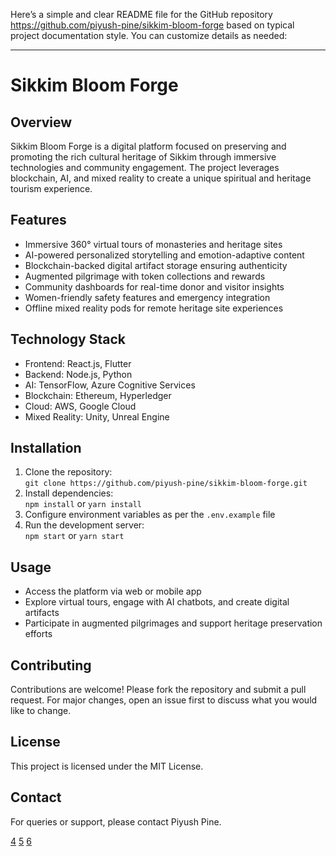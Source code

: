 Here’s a simple and clear README file for the GitHub repository https://github.com/piyush-pine/sikkim-bloom-forge based on typical project documentation style. You can customize details as needed:

***

# Sikkim Bloom Forge

## Overview

Sikkim Bloom Forge is a digital platform focused on preserving and promoting the rich cultural heritage of Sikkim through immersive technologies and community engagement. The project leverages blockchain, AI, and mixed reality to create a unique spiritual and heritage tourism experience.

## Features

- Immersive 360° virtual tours of monasteries and heritage sites  
- AI-powered personalized storytelling and emotion-adaptive content  
- Blockchain-backed digital artifact storage ensuring authenticity  
- Augmented pilgrimage with token collections and rewards  
- Community dashboards for real-time donor and visitor insights  
- Women-friendly safety features and emergency integration  
- Offline mixed reality pods for remote heritage site experiences

## Technology Stack

- Frontend: React.js, Flutter  
- Backend: Node.js, Python  
- AI: TensorFlow, Azure Cognitive Services  
- Blockchain: Ethereum, Hyperledger  
- Cloud: AWS, Google Cloud  
- Mixed Reality: Unity, Unreal Engine  

## Installation

1. Clone the repository:  
   `git clone https://github.com/piyush-pine/sikkim-bloom-forge.git`  
2. Install dependencies:  
   `npm install` or `yarn install`  
3. Configure environment variables as per the `.env.example` file  
4. Run the development server:  
   `npm start` or `yarn start`

## Usage

- Access the platform via web or mobile app  
- Explore virtual tours, engage with AI chatbots, and create digital artifacts  
- Participate in augmented pilgrimages and support heritage preservation efforts  

## Contributing

Contributions are welcome! Please fork the repository and submit a pull request. For major changes, open an issue first to discuss what you would like to change.

## License

This project is licensed under the MIT License.

## Contact

For queries or support, please contact Piyush Pine.

[4](https://niem.github.io/model/5.0/ncic/MAKCodeSimpleType/)
[5](https://copyright.gov.in/Documents/New_Applications/New_Applications_December_2024.pdf)
[6](https://www.gcpalampur.ac.in/images/-1295426374Abstract_Book.pdf)
